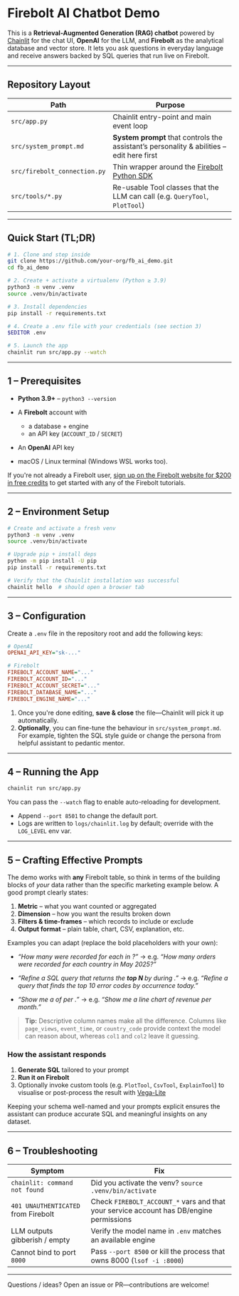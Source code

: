 # Firebolt AI Chatbot Demo

This is a **Retrieval-Augmented Generation (RAG) chatbot** powered by [Chainlit](https://docs.chainlit.io/) for the chat UI, **OpenAI** for the LLM, and **Firebolt** as the analytical database and vector store. It lets you ask questions in everyday language and receive answers backed by SQL queries that run live on Firebolt.

---

## Repository Layout

| Path                         | Purpose                                                                                       |
| ---------------------------- | --------------------------------------------------------------------------------------------- |
| `src/app.py`                 | Chainlit entry-point and main event loop                                                      |
| `src/system_prompt.md`       | **System prompt** that controls the assistant’s personality & abilities – edit here first |
| `src/firebolt_connection.py` | Thin wrapper around the [Firebolt Python SDK](https://pypi.org/project/firebolt-sdk/)         |
| `src/tools/*.py`             | Re-usable Tool classes that the LLM can call (e.g. `QueryTool`, `PlotTool`)                   |


---

## Quick Start (TL;DR)

```bash
# 1. Clone and step inside
git clone https://github.com/your-org/fb_ai_demo.git
cd fb_ai_demo

# 2. Create + activate a virtualenv (Python ≥ 3.9)
python3 -m venv .venv
source .venv/bin/activate

# 3. Install dependencies
pip install -r requirements.txt

# 4. Create a .env file with your credentials (see section 3)
$EDITOR .env

# 5. Launch the app
chainlit run src/app.py --watch
```

---

## 1 – Prerequisites

* **Python 3.9+** – `python3 --version`
* A **Firebolt** account with

  * a database + engine
  * an API key (`ACCOUNT_ID` / `SECRET`)
* An **OpenAI** API key
* macOS / Linux terminal (Windows WSL works too).


If you're not already a Firebolt user,
[sign up on the Firebolt website for $200 in free credits](https://go.firebolt.io/signup)
to get started with any of the Firebolt tutorials.


---

## 2 – Environment Setup

```bash
# Create and activate a fresh venv
python3 -m venv .venv
source .venv/bin/activate

# Upgrade pip + install deps
python -m pip install -U pip
pip install -r requirements.txt

# Verify that the Chainlit installation was successful
chainlit hello  # should open a browser tab
```

---

## 3 – Configuration

Create a `.env` file in the repository root and add the following keys:

```ini
# OpenAI
OPENAI_API_KEY="sk-..."

# Firebolt
FIREBOLT_ACCOUNT_NAME="..."
FIREBOLT_ACCOUNT_ID="..."
FIREBOLT_ACCOUNT_SECRET="..."
FIREBOLT_DATABASE_NAME="..."
FIREBOLT_ENGINE_NAME="..."
```

1. Once you're done editing, **save & close** the file—Chainlit will pick it up automatically.
2. **Optionally**, you can fine-tune the behaviour in `src/system_prompt.md`. For example, tighten the SQL style guide or change the persona from helpful assistant to pedantic mentor.


---

## 4 – Running the App

```bash
chainlit run src/app.py
```
You can pass the `--watch` flag to enable auto-reloading for development.

* Append `--port 8501` to change the default port.
* Logs are written to `logs/chainlit.log` by default; override with the `LOG_LEVEL` env var.

---

## 5 – Crafting Effective Prompts

The demo works with **any** Firebolt table, so think in terms of the building blocks of *your* data rather than the specific marketing example below. A good prompt clearly states:

1. **Metric** – what you want counted or aggregated
2. **Dimension** – how you want the results broken down
3. **Filters & time-frames** – which records to include or exclude
4. **Output format** – plain table, chart, CSV, explanation, etc.

Examples you can adapt (replace the bold placeholders with your own):

* *“How many **<metric>** were recorded for each **<dimension>** in **<time-period>**?”*
  → e.g. *“How many orders were recorded for each country in May 2025?”*

* *“Refine a SQL query that returns the **top N <dimension>** by **<metric>** during **<time-period>**.”*
  → e.g. *“Refine a query that finds the top 10 error codes by occurrence today.”*

* *“Show me a **<chart-type>** of **<metric>** per **<dimension>**.”*
  → e.g. *“Show me a line chart of revenue per month.”*

> **Tip:** Descriptive column names make all the difference. Columns like `page_views`, `event_time`, or `country_code` provide context the model can reason about, whereas `col1` and `col2` leave it guessing.

### How the assistant responds

1. **Generate SQL** tailored to your prompt
2. **Run it on Firebolt**
3. Optionally invoke custom tools (e.g. `PlotTool`, `CsvTool`, `ExplainTool`) to visualise or post-process the result with [Vega-Lite](https://vega.github.io/vega-lite/)

Keeping your schema well-named and your prompts explicit ensures the assistant can produce accurate SQL and meaningful insights on any dataset.

---


## 6 – Troubleshooting

| Symptom                             | Fix                                                                                     |
| ----------------------------------- | --------------------------------------------------------------------------------------- |
| `chainlit: command not found`       | Did you activate the venv? `source .venv/bin/activate`                                  |
| `401 UNAUTHENTICATED` from Firebolt | Check `FIREBOLT_ACCOUNT_*` vars and that your service account has DB/engine permissions |
| LLM outputs gibberish / empty       | Verify the model name in `.env` matches an available engine                             |
| Cannot bind to port `8000`          | Pass `--port 8500` or kill the process that owns 8000 (`lsof -i :8000`)                 |

---

Questions / ideas? Open an issue or PR—contributions are welcome!

